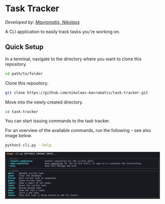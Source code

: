 # Task Tracker
*Developed by: [Mavromatis, Nikolaos](mailto:nck.mavromatis@gmail.com)*

A CLI application to easily track tasks you're working on.

## Quick Setup
In a terminal, navigate to the directory where you want to clone this repository.
```bash
cd path/to/folder
```

Clone this repository.
```bash
git clone https://github.com/nikolaos-mavromatis/task-tracker.git
```

Move into the newly created directory.
```bash
cd task-tracker
```

You can start issuing commands to the task tracker. 

For an overview of the available commands, run the following – see also image below.
```bash
python3 cli.py --help
```

![alt text](assets/app-help.png)


